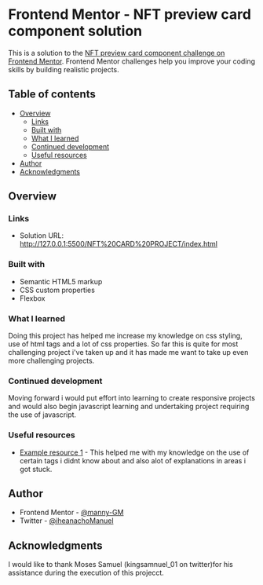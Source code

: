 # Frontend Mentor - NFT preview card component solution

This is a solution to the [NFT preview card component challenge on Frontend Mentor](https://www.frontendmentor.io/challenges/nft-preview-card-component-SbdUL_w0U). Frontend Mentor challenges help you improve your coding skills by building realistic projects. 

## Table of contents

- [Overview](#overview)
  - [Links](#links)
  - [Built with](#built-with)
  - [What I learned](#what-i-learned)
  - [Continued development](#continued-development)
  - [Useful resources](#useful-resources)
- [Author](#author)
- [Acknowledgments](#acknowledgments)

## Overview

### Links

- Solution URL: http://127.0.0.1:5500/NFT%20CARD%20PROJECT/index.html

### Built with

- Semantic HTML5 markup
- CSS custom properties
- Flexbox

### What I learned

Doing this project has helped me increase my knowledge on css styling, use of html tags and a lot of css properties. So far this is quite for most challenging project i've taken up and it has made me want to take up even more challenging projects.

### Continued development

Moving forward i would put effort into learning to create responsive projects and would also begin javascript learning and undertaking project requiring the use of javascript.


### Useful resources

- [Example resource 1](https://www.codegrepper.com) - This helped me with my knowledge on the use of certain tags i didnt know about and also alot of explanations in areas i got stuck.

## Author

- Frontend Mentor - [@manny-GM](https://www.frontendmentor.io/profile/manny-GM)
- Twitter - [@iheanachoManuel](https://www.twitter.com/iheanachomanuel)


## Acknowledgments

I would like to thank Moses Samuel (kingsamnuel_01 on twitter)for his assistance during the execution of this projecct.
